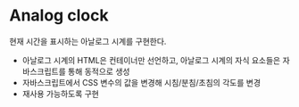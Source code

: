 # Analog clock

현재 시간을 표시하는 아날로그 시계를 구현한다.

- 아날로그 시계의 HTML은 컨테이너만 선언하고, 아날로그 시계의 자식 요소들은 자바스크립트를 통해 동적으로 생성
- 자바스크립트에서 CSS 변수의 값을 변경해 시침/분침/초침의 각도를 변경
- 재사용 가능하도록 구현
